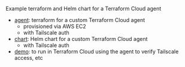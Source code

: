 Example terraform and Helm chart for a Terraform Cloud agent

- [agent](/agent): terraform for a custom Terraform Cloud agent
    - provisioned via AWS EC2
    - with Tailscale auth
- [chart](/chart): Helm chart for a custom Terraform Cloud agent
    - with Tailscale auth
- [demo](/demo): to run in Terraform Cloud using the agent to verify Tailscale access, etc
